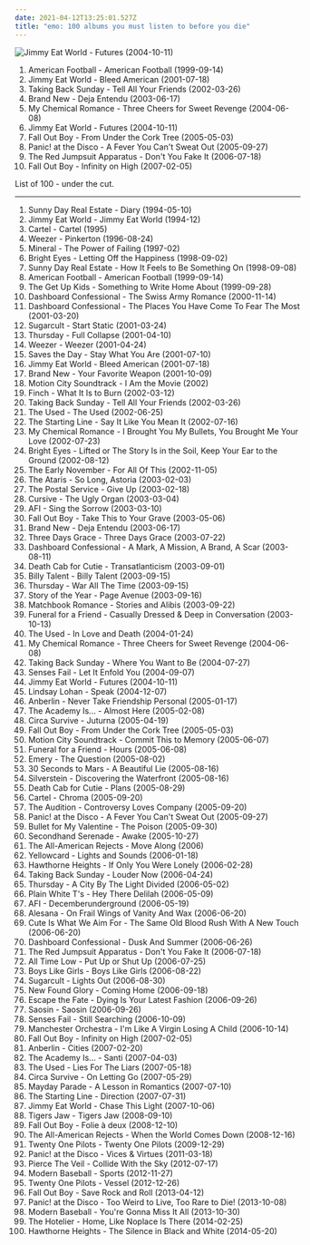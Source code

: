 ```yaml
---
date: 2021-04-12T13:25:01.527Z
title: "emo: 100 albums you must listen to before you die"
---
```

![Jimmy Eat World - Futures (2004-10-11)](http://coverartarchive.org/release/e67133ea-9b44-4e2b-b612-50b2a7f9ca1f/4785067987-500.jpg "Jimmy Eat World - Futures (2004-10-11)")
<ol class="albums">
<li data-cover="http://coverartarchive.org/release/aa4983e3-f20f-48fd-a446-8230a71c470b/7248178022-500.jpg" data-tags="indie rock, emo" role="button">American Football - American Football (1999-09-14)</li>
<li data-cover="http://coverartarchive.org/release/d475a4fe-ef67-4bc9-9eef-1f2150964c1d/5572153535-500.jpg" data-tags="alternative rock, rock, emo" role="button">Jimmy Eat World - Bleed American (2001-07-18)</li>
<li data-cover="https://img.discogs.com/r55GUTKgafFvtXlW7cLIFBGOkCA=/fit-in/300x300/filters:strip_icc():format(jpeg):mode_rgb():quality(90)/discogs-images/R-3835343-1346270454-3867.jpeg.jpg" data-tags="emo" role="button">Taking Back Sunday - Tell All Your Friends (2002-03-26)</li>
<li data-cover="https://img.discogs.com/9gVexhNM1SO7bKgyYKyar_K47xs=/fit-in/600x600/filters:strip_icc():format(jpeg):mode_rgb():quality(90)/discogs-images/R-3662330-1405403128-4438.jpeg.jpg" data-tags="emo" role="button">Brand New - Deja Entendu (2003-06-17)</li>
<li data-cover="http://coverartarchive.org/release/9108adbb-b065-408b-9f59-c1af1f4a241a/11144521161-500.jpg" data-tags="rock, emo, alternative" role="button">My Chemical Romance - Three Cheers for Sweet Revenge (2004-06-08)</li>
<li data-cover="http://coverartarchive.org/release/e67133ea-9b44-4e2b-b612-50b2a7f9ca1f/4785067987-500.jpg" data-tags="alternative rock, emo" role="button">Jimmy Eat World - Futures (2004-10-11)</li>
<li data-cover="http://coverartarchive.org/release/876e5c90-4dfa-3b2c-aa9e-37c8c94a23b8/1236750855-500.jpg" data-tags="rock, pop punk" role="button">Fall Out Boy - From Under the Cork Tree (2005-05-03)</li>
<li data-cover="https://via.placeholder.com/450" data-tags="emo, rock" role="button">Panic! at the Disco - A Fever You Can't Sweat Out (2005-09-27)</li>
<li data-cover="http://coverartarchive.org/release/76360728-22dd-4c57-86d2-481b4a2e88fc/12966416160-500.jpg" data-tags="rock, alternative rock, emo, screamo" role="button">The Red Jumpsuit Apparatus - Don't You Fake It (2006-07-18)</li>
<li data-cover="http://coverartarchive.org/release/10b70cf6-7880-4699-a936-a288e5ceedf9/6988662741-500.jpg" data-tags="pop punk, rock" role="button">Fall Out Boy - Infinity on High (2007-02-05)</li>
</ol>
List of 100 - under the cut.
<!-- more -->

_________________

<ol class="albums">
<li data-cover="https://img.discogs.com/uGrRDsDRtzlAyjlcm-8l6zG0QHo=/fit-in/300x300/filters:strip_icc():format(jpeg):mode_rgb():quality(90)/discogs-images/R-716513-1234055000.jpeg.jpg" data-tags="emo" role="button">
Sunny Day Real Estate - Diary (1994-05-10)
</li>
<li data-cover="https://img.discogs.com/kaMzumBiDJCQp4gm4ckSh27Zm00=/fit-in/600x520/filters:strip_icc():format(jpeg):mode_rgb():quality(90)/discogs-images/R-413931-1604390423-9720.jpeg.jpg" data-tags="rock" role="button">
Jimmy Eat World - Jimmy Eat World (1994-12)
</li>
<li data-cover="https://img.discogs.com/kfHVrEkCRDQZ8b-cejUETKyt-pM=/fit-in/600x594/filters:strip_icc():format(jpeg):mode_rgb():quality(90)/discogs-images/R-748997-1224492628.jpeg.jpg" data-tags="emo, pop punk" role="button">
Cartel - Cartel (1995)
</li>
<li data-cover="http://coverartarchive.org/release/ef968db8-874e-4d79-adb7-2ea0fe0b2b76/5857755598-500.jpg" data-tags="alternative rock, 90s" role="button">
Weezer - Pinkerton (1996-08-24)
</li>
<li data-cover="https://img.discogs.com/OzJqQd_Z2UC4hcePk7B5Pa3Rg58=/fit-in/600x596/filters:strip_icc():format(jpeg):mode_rgb():quality(90)/discogs-images/R-747340-1369185112-9391.jpeg.jpg" data-tags="emo, indie rock" role="button">
Mineral - The Power of Failing (1997-02)
</li>
<li data-cover="https://via.placeholder.com/450" data-tags="indie, emo" role="button">
Bright Eyes - Letting Off the Happiness (1998-09-02)
</li>
<li data-cover="http://coverartarchive.org/release/d28b1565-137e-475b-b554-a4a9cde3810b/15145525545-500.jpg" data-tags="emo, indie rock" role="button">
Sunny Day Real Estate - How It Feels to Be Something On (1998-09-08)
</li>
<li data-cover="http://coverartarchive.org/release/aa4983e3-f20f-48fd-a446-8230a71c470b/7248178022-500.jpg" data-tags="indie rock, emo" role="button">
American Football - American Football (1999-09-14)
</li>
<li data-cover="http://coverartarchive.org/release/011310b5-57b5-416e-8331-9bc134f6fbc8/3366913620-500.jpg" data-tags="emo" role="button">
The Get Up Kids - Something to Write Home About (1999-09-28)
</li>
<li data-cover="https://via.placeholder.com/450" data-tags="acoustic" role="button">
Dashboard Confessional - The Swiss Army Romance (2000-11-14)
</li>
<li data-cover="http://coverartarchive.org/release/fd3ea260-7f06-496b-aafe-7b93d2dad025/6169341657-500.jpg" data-tags="emo" role="button">
Dashboard Confessional - The Places You Have Come To Fear The Most (2001-03-20)
</li>
<li data-cover="http://coverartarchive.org/release/d1dc23ce-a039-3667-b7e0-e151ce560ba1/17499691187-500.jpg" data-tags="pop punk" role="button">
Sugarcult - Start Static (2001-03-24)
</li>
<li data-cover="http://coverartarchive.org/release/c4cd7298-790a-30cc-ac23-e5b5144a5cc2/27353011944-500.jpg" data-tags="post-hardcore, emo" role="button">
Thursday - Full Collapse (2001-04-10)
</li>
<li data-cover="https://img.discogs.com/mtkGbv_VMPU89YRc3gDEewalxks=/fit-in/600x600/filters:strip_icc():format(jpeg):mode_rgb():quality(90)/discogs-images/R-472533-1241059996.jpeg.jpg" data-tags="rock, alternative rock, weezer, alternative, 90s" role="button">
Weezer - Weezer (2001-04-24)
</li>
<li data-cover="https://img.discogs.com/D4TQiVXih8lUXHMWLda880kUDLA=/fit-in/486x475/filters:strip_icc():format(jpeg):mode_rgb():quality(90)/discogs-images/R-2558652-1370617869-6756.jpeg.jpg" data-tags="emo" role="button">
Saves the Day - Stay What You Are (2001-07-10)
</li>
<li data-cover="http://coverartarchive.org/release/d475a4fe-ef67-4bc9-9eef-1f2150964c1d/5572153535-500.jpg" data-tags="alternative rock, rock, emo" role="button">
Jimmy Eat World - Bleed American (2001-07-18)
</li>
<li data-cover="http://coverartarchive.org/release/bd98ccf6-f2fe-4eef-8104-4acf5b315414/4724001049-500.jpg" data-tags="pop punk, emo" role="button">
Brand New - Your Favorite Weapon (2001-10-09)
</li>
<li data-cover="https://img.discogs.com/tfulD_HMi8UtHRtBXTnttjY4O5U=/fit-in/600x595/filters:strip_icc():format(jpeg):mode_rgb():quality(90)/discogs-images/R-459751-1371414323-2301.jpeg.jpg" data-tags="pop punk" role="button">
Motion City Soundtrack - I Am the Movie (2002)
</li>
<li data-cover="http://coverartarchive.org/release/1981ba90-cdff-4385-95f9-e2b72b2c6803/27079506039-500.jpg" data-tags="post-hardcore" role="button">
Finch - What It Is to Burn (2002-03-12)
</li>
<li data-cover="https://img.discogs.com/r55GUTKgafFvtXlW7cLIFBGOkCA=/fit-in/300x300/filters:strip_icc():format(jpeg):mode_rgb():quality(90)/discogs-images/R-3835343-1346270454-3867.jpeg.jpg" data-tags="emo" role="button">
Taking Back Sunday - Tell All Your Friends (2002-03-26)
</li>
<li data-cover="https://via.placeholder.com/450" data-tags="emo" role="button">
The Used - The Used (2002-06-25)
</li>
<li data-cover="https://img.discogs.com/cKscQmTONRh75N-lrALK_1MHIsQ=/fit-in/476x469/filters:strip_icc():format(jpeg):mode_rgb():quality(90)/discogs-images/R-689452-1147999523.jpeg.jpg" data-tags="pop punk" role="button">
The Starting Line - Say It Like You Mean It (2002-07-16)
</li>
<li data-cover="http://coverartarchive.org/release/ac803e8f-4243-3a3d-91b4-9f9680380bac/6927512878-500.jpg" data-tags="post-hardcore, rock" role="button">
My Chemical Romance - I Brought You My Bullets, You Brought Me Your Love (2002-07-23)
</li>
<li data-cover="http://coverartarchive.org/release/befc806a-fcc5-45b3-8162-4886c0d28627/4724053186-500.jpg" data-tags="indie" role="button">
Bright Eyes - Lifted or The Story Is in the Soil, Keep Your Ear to the Ground (2002-08-12)
</li>
<li data-cover="http://coverartarchive.org/release/3895df67-624a-40ac-b5f7-db66bebff818/11597682469-500.jpg" data-tags="emo, indie rock, indie" role="button">
The Early November - For All Of This (2002-11-05)
</li>
<li data-cover="http://coverartarchive.org/release/d3cf2f17-2dd6-4dcc-92bc-00d1fd4ec509/4809733267-500.jpg" data-tags="rock, punk rock, pop punk, alternative" role="button">
The Ataris - So Long, Astoria (2003-02-03)
</li>
<li data-cover="https://img.discogs.com/0KYiptrcWBVNaineREV1kbuow2U=/fit-in/600x588/filters:strip_icc():format(jpeg):mode_rgb():quality(90)/discogs-images/R-5104968-1384623054-8986.jpeg.jpg" data-tags="indie, electronic" role="button">
The Postal Service - Give Up (2003-02-18)
</li>
<li data-cover="http://coverartarchive.org/release/a61bc9c1-2afa-3b6f-8acc-ac35846daf8a/15467429050-500.jpg" data-tags="indie, indie rock" role="button">
Cursive - The Ugly Organ (2003-03-04)
</li>
<li data-cover="https://img.discogs.com/DmrGqQLFUrLoC-xhHEnLUml8Ldk=/fit-in/600x640/filters:strip_icc():format(jpeg):mode_rgb():quality(90)/discogs-images/R-2811694-1604423801-9427.jpeg.jpg" data-tags="punk rock, punk, alternative rock" role="button">
AFI - Sing the Sorrow (2003-03-10)
</li>
<li data-cover="http://coverartarchive.org/release/5c3f089c-a56b-3587-9dfd-1116890c0325/5678899612-500.jpg" data-tags="pop punk, emo, punk" role="button">
Fall Out Boy - Take This to Your Grave (2003-05-06)
</li>
<li data-cover="https://img.discogs.com/9gVexhNM1SO7bKgyYKyar_K47xs=/fit-in/600x600/filters:strip_icc():format(jpeg):mode_rgb():quality(90)/discogs-images/R-3662330-1405403128-4438.jpeg.jpg" data-tags="emo" role="button">
Brand New - Deja Entendu (2003-06-17)
</li>
<li data-cover="http://coverartarchive.org/release/b5a159ae-5db1-42fb-8a3e-4387406ef00c/4338138973-500.jpg" data-tags="alternative rock, rock" role="button">
Three Days Grace - Three Days Grace (2003-07-22)
</li>
<li data-cover="http://coverartarchive.org/release/a286be17-96f0-3dee-9c66-d8972a04d4e9/1742724035-500.jpg" data-tags="emo" role="button">
Dashboard Confessional - A Mark, A Mission, A Brand, A Scar (2003-08-11)
</li>
<li data-cover="https://img.discogs.com/HHLuK6EGaphF-vdfztO3Gjs13Kw=/fit-in/600x603/filters:strip_icc():format(jpeg):mode_rgb():quality(90)/discogs-images/R-10585623-1500405654-4307.jpeg.jpg" data-tags="indie, indie rock, indie pop" role="button">
Death Cab for Cutie - Transatlanticism (2003-09-01)
</li>
<li data-cover="http://coverartarchive.org/release/e61cbdfc-e830-4aa1-bd58-471a51b05d3f/2517909352-500.jpg" data-tags="punk rock" role="button">
Billy Talent - Billy Talent (2003-09-15)
</li>
<li data-cover="http://coverartarchive.org/release/af6212bb-3139-3251-9a89-0e510de3ed11/2341635674-500.jpg" data-tags="post-hardcore, emo" role="button">
Thursday - War All The Time (2003-09-15)
</li>
<li data-cover="http://coverartarchive.org/release/04f0fa1d-018e-4138-8359-26618b763fbf/13876313910-500.jpg" data-tags="emo, post-hardcore" role="button">
Story of the Year - Page Avenue (2003-09-16)
</li>
<li data-cover="https://img.discogs.com/K2yyNsA_34niNo9BnGVhxfuwviI=/fit-in/600x601/filters:strip_icc():format(jpeg):mode_rgb():quality(90)/discogs-images/R-7568257-1584320183-6792.jpeg.jpg" data-tags="emo" role="button">
Matchbook Romance - Stories and Alibis (2003-09-22)
</li>
<li data-cover="https://img.discogs.com/f_Z5jf9GxipomA3X7zmUykQpHOk=/fit-in/200x200/filters:strip_icc():format(jpeg):mode_rgb():quality(90)/discogs-images/R-3122839-1316854929.jpeg.jpg" data-tags="post-hardcore" role="button">
Funeral for a Friend - Casually Dressed & Deep in Conversation (2003-10-13)
</li>
<li data-cover="https://img.discogs.com/XclehEHfi-WpinTa-lTr7cojq8o=/fit-in/550x558/filters:strip_icc():format(jpeg):mode_rgb():quality(90)/discogs-images/R-525442-1127571446.jpeg.jpg" data-tags="emo, alternative, alternative rock" role="button">
The Used - In Love and Death (2004-01-24)
</li>
<li data-cover="http://coverartarchive.org/release/9108adbb-b065-408b-9f59-c1af1f4a241a/11144521161-500.jpg" data-tags="rock, emo, alternative" role="button">
My Chemical Romance - Three Cheers for Sweet Revenge (2004-06-08)
</li>
<li data-cover="http://coverartarchive.org/release/17f88c72-99db-495c-8fbd-37610350c785/14511746339-500.jpg" data-tags="emo" role="button">
Taking Back Sunday - Where You Want to Be (2004-07-27)
</li>
<li data-cover="http://coverartarchive.org/release/42f3b9d6-52b3-49a8-a65d-972b578decf0/5893187085-500.jpg" data-tags="emo" role="button">
Senses Fail - Let It Enfold You (2004-09-07)
</li>
<li data-cover="http://coverartarchive.org/release/e67133ea-9b44-4e2b-b612-50b2a7f9ca1f/4785067987-500.jpg" data-tags="alternative rock, emo" role="button">
Jimmy Eat World - Futures (2004-10-11)
</li>
<li data-cover="http://coverartarchive.org/release/e79e742e-49c6-4f11-964e-ed89212c9736/28281473613-500.jpg" data-tags="emo, pop" role="button">
Lindsay Lohan - Speak (2004-12-07)
</li>
<li data-cover="http://coverartarchive.org/release/0158574e-e762-4a5f-a927-ad925172605d/17944620848-500.jpg" data-tags="alternative rock" role="button">
Anberlin - Never Take Friendship Personal (2005-01-17)
</li>
<li data-cover="https://via.placeholder.com/450" data-tags="pop punk, emo" role="button">
The Academy Is... - Almost Here (2005-02-08)
</li>
<li data-cover="http://coverartarchive.org/release/a3dcaa6b-071e-3d43-b4c7-3e7d852a257e/8355151197-500.jpg" data-tags="alternative rock, experimental, indie" role="button">
Circa Survive - Juturna (2005-04-19)
</li>
<li data-cover="http://coverartarchive.org/release/876e5c90-4dfa-3b2c-aa9e-37c8c94a23b8/1236750855-500.jpg" data-tags="rock, pop punk" role="button">
Fall Out Boy - From Under the Cork Tree (2005-05-03)
</li>
<li data-cover="http://coverartarchive.org/release/b385a012-e088-426d-980b-acdf114ef775/10187762153-500.jpg" data-tags="pop punk" role="button">
Motion City Soundtrack - Commit This to Memory (2005-06-07)
</li>
<li data-cover="http://coverartarchive.org/release/a3e1b1ed-5ac4-43c8-9d54-069105bd0869/1313064174-500.jpg" data-tags="post-hardcore, emo" role="button">
Funeral for a Friend - Hours (2005-06-08)
</li>
<li data-cover="http://coverartarchive.org/release/a7337747-fa84-4d3f-aa12-e53ad43cf745/4889657836-500.jpg" data-tags="emo, christian, emocore, rock, post-hardcore" role="button">
Emery - The Question (2005-08-02)
</li>
<li data-cover="http://coverartarchive.org/release/bc56e60b-8173-4be0-9862-5d85ea3c980f/11634413747-500.jpg" data-tags="alternative rock, rock" role="button">
30 Seconds to Mars - A Beautiful Lie (2005-08-16)
</li>
<li data-cover="http://coverartarchive.org/release/b7b89f8a-6b62-4e5b-8675-492ecc731336/7181118799-500.jpg" data-tags="post-hardcore" role="button">
Silverstein - Discovering the Waterfront (2005-08-16)
</li>
<li data-cover="http://coverartarchive.org/release/e6b48feb-4df7-4feb-b35f-efdb7695a949/9165973395-500.jpg" data-tags="indie" role="button">
Death Cab for Cutie - Plans (2005-08-29)
</li>
<li data-cover="http://coverartarchive.org/release/760bd43c-0bf3-43a4-8d1f-5995cb340481/11042148072-500.jpg" data-tags="pop punk, cartel" role="button">
Cartel - Chroma (2005-09-20)
</li>
<li data-cover="https://via.placeholder.com/450" data-tags="emo, catchy, pop punk, victory, theaudition, albums i might like to own, take in emule" role="button">
The Audition - Controversy Loves Company (2005-09-20)
</li>
<li data-cover="https://via.placeholder.com/450" data-tags="emo, rock" role="button">
Panic! at the Disco - A Fever You Can't Sweat Out (2005-09-27)
</li>
<li data-cover="https://via.placeholder.com/450" data-tags="metalcore" role="button">
Bullet for My Valentine - The Poison (2005-09-30)
</li>
<li data-cover="http://coverartarchive.org/release/15a9cca2-cd9e-4aac-9828-b85f184b1f84/24240958685-500.jpg" data-tags="acoustic, emo" role="button">
Secondhand Serenade - Awake (2005-10-27)
</li>
<li data-cover="https://img.discogs.com/p1nLSTQQFffBdpkUic-TdeeMeTc=/fit-in/500x500/filters:strip_icc():format(jpeg):mode_rgb():quality(90)/discogs-images/R-509394-1224138179.jpeg.jpg" data-tags="rock, pop punk, alternative rock" role="button">
The All-American Rejects - Move Along (2006)
</li>
<li data-cover="http://coverartarchive.org/release/3ba8706d-4a74-412a-bac1-4497189f70f9/7255069360-500.jpg" data-tags="pop punk" role="button">
Yellowcard - Lights and Sounds (2006-01-18)
</li>
<li data-cover="http://coverartarchive.org/release/d39b5760-18ad-4a8e-a625-ca128e69384a/2330331132-500.jpg" data-tags="emo" role="button">
Hawthorne Heights - If Only You Were Lonely (2006-02-28)
</li>
<li data-cover="https://img.discogs.com/jXHEqpkzaiZYX3BIWucVSpVCSiQ=/fit-in/479x481/filters:strip_icc():format(jpeg):mode_rgb():quality(90)/discogs-images/R-2067528-1262096038.jpeg.jpg" data-tags="emo" role="button">
Taking Back Sunday - Louder Now (2006-04-24)
</li>
<li data-cover="http://coverartarchive.org/release/93d6bfce-9c1a-38a7-bc24-13be3a4a51b8/14793961860-500.jpg" data-tags="post-hardcore, emo" role="button">
Thursday - A City By The Light Divided (2006-05-02)
</li>
<li data-cover="https://img.discogs.com/O6tUgmp54g3WX4K_otOtQnfqntc=/fit-in/500x500/filters:strip_icc():format(jpeg):mode_rgb():quality(90)/discogs-images/R-764886-1156447982.jpeg.jpg" data-tags="indie, emo" role="button">
Plain White T's - Hey There Delilah (2006-05-09)
</li>
<li data-cover="http://coverartarchive.org/release/89eaa471-57ea-44e5-8c51-5267f56c795e/27285761349-500.jpg" data-tags="alternative rock, rock" role="button">
AFI - Decemberunderground (2006-05-19)
</li>
<li data-cover="http://coverartarchive.org/release/57eafc78-cefd-4048-baf0-073739ee918e/3014173374-500.jpg" data-tags="screamo, emocore, post-hardcore" role="button">
Alesana - On Frail Wings of Vanity And Wax (2006-06-20)
</li>
<li data-cover="https://img.discogs.com/0f36ac86c54fe502a205affaefeae52f092904f2/images/spacer.gif" data-tags="pop punk" role="button">
Cute Is What We Aim For - The Same Old Blood Rush With A New Touch (2006-06-20)
</li>
<li data-cover="https://img.discogs.com/QPMnXIE11R-Bfg_UmDD19W68Udc=/fit-in/500x500/filters:strip_icc():format(jpeg):mode_rgb():quality(90)/discogs-images/R-1288391-1206675152.jpeg.jpg" data-tags="emo" role="button">
Dashboard Confessional - Dusk And Summer (2006-06-26)
</li>
<li data-cover="http://coverartarchive.org/release/76360728-22dd-4c57-86d2-481b4a2e88fc/12966416160-500.jpg" data-tags="rock, alternative rock, emo, screamo" role="button">
The Red Jumpsuit Apparatus - Don't You Fake It (2006-07-18)
</li>
<li data-cover="http://coverartarchive.org/release/d75d73f2-b776-40a0-8379-8d5d2ac84920/10226803952-500.jpg" data-tags="pop punk" role="button">
All Time Low - Put Up or Shut Up (2006-07-25)
</li>
<li data-cover="http://coverartarchive.org/release/61710908-1bb8-4fd9-99b0-f9e0ad6f7d7f/9587442144-500.jpg" data-tags="pop punk" role="button">
Boys Like Girls - Boys Like Girls (2006-08-22)
</li>
<li data-cover="https://via.placeholder.com/450" data-tags="pop punk" role="button">
Sugarcult - Lights Out (2006-08-30)
</li>
<li data-cover="http://coverartarchive.org/release/bb3f60de-b134-42f8-a298-a4b57913da12/15998652821-500.jpg" data-tags="pop punk" role="button">
New Found Glory - Coming Home (2006-09-18)
</li>
<li data-cover="http://coverartarchive.org/release/d21c95c8-40bb-467c-b11f-218886cd0b22/8973658859-500.jpg" data-tags="post-hardcore" role="button">
Escape the Fate - Dying Is Your Latest Fashion (2006-09-26)
</li>
<li data-cover="http://coverartarchive.org/release/dd4f60c8-d4b5-4c41-b200-a78dfe9e1aaf/25342698261-500.jpg" data-tags="post-hardcore, emo" role="button">
Saosin - Saosin (2006-09-26)
</li>
<li data-cover="https://img.discogs.com/79232wWfyj9nvp1eZTSxuwkreI0=/fit-in/350x350/filters:strip_icc():format(jpeg):mode_rgb():quality(90)/discogs-images/R-3890719-1348261446-2446.jpeg.jpg" data-tags="post-hardcore" role="button">
Senses Fail - Still Searching (2006-10-09)
</li>
<li data-cover="http://coverartarchive.org/release/53fcfff0-d654-4807-bbf6-1b6411d4e0d6/7900674334-500.jpg" data-tags="indie" role="button">
Manchester Orchestra - I'm Like A Virgin Losing A Child (2006-10-14)
</li>
<li data-cover="http://coverartarchive.org/release/10b70cf6-7880-4699-a936-a288e5ceedf9/6988662741-500.jpg" data-tags="pop punk, rock" role="button">
Fall Out Boy - Infinity on High (2007-02-05)
</li>
<li data-cover="http://coverartarchive.org/release/04a93f62-fd7f-4e5b-a0ce-7ca314b44874/4889479113-500.jpg" data-tags="rock, christian rock" role="button">
Anberlin - Cities (2007-02-20)
</li>
<li data-cover="https://img.discogs.com/m5jmkIZjnXJT3UiUlppFR-MLl1w=/fit-in/240x240/filters:strip_icc():format(jpeg):mode_rgb():quality(90)/discogs-images/R-1507483-1224860210.jpeg.jpg" data-tags="pop punk, alternative rock, emo" role="button">
The Academy Is... - Santi (2007-04-03)
</li>
<li data-cover="https://img.discogs.com/2jyn23qRwU6ZsjD4vDvjOMC6-OE=/fit-in/574x668/filters:strip_icc():format(jpeg):mode_rgb():quality(90)/discogs-images/R-4773448-1541353611-8676.jpeg.jpg" data-tags="alternative, rock" role="button">
The Used - Lies For The Liars (2007-05-18)
</li>
<li data-cover="http://coverartarchive.org/release/e12d6912-2309-4fbc-8d98-9a67c2cca307/8355143858-500.jpg" data-tags="indie, emo, experimental" role="button">
Circa Survive - On Letting Go (2007-05-29)
</li>
<li data-cover="http://coverartarchive.org/release/de90424f-fcbb-34ff-9d2d-c32355fa05e0/6657134641-500.jpg" data-tags="pop punk" role="button">
Mayday Parade - A Lesson in Romantics (2007-07-10)
</li>
<li data-cover="http://coverartarchive.org/release/ece9c44a-274a-44c1-92f0-2962ed4810a1/9182091321-500.jpg" data-tags="alternative, alternative rock, emo, piano, pop punk, virgin, cds, the starting line, bands with a certain something, dumb feelgood thrash, albums terry own, the starting line - direction, two thousand eleven" role="button">
The Starting Line - Direction (2007-07-31)
</li>
<li data-cover="http://coverartarchive.org/release/7b0ee432-c50a-4e60-a9b0-88113c6879e1/22589899323-500.jpg" data-tags="rock, alternative, alternative rock, emo" role="button">
Jimmy Eat World - Chase This Light (2007-10-06)
</li>
<li data-cover="https://img.discogs.com/U50rcjtqpvGQt7Rt0QofMtJq7c4=/fit-in/600x614/filters:strip_icc():format(jpeg):mode_rgb():quality(90)/discogs-images/R-2961116-1595884207-6915.jpeg.jpg" data-tags="emo, pop punk, indie rock" role="button">
Tigers Jaw - Tigers Jaw (2008-09-10)
</li>
<li data-cover="http://coverartarchive.org/release/936b81b8-d02c-4241-a1c2-a4391a5a49d7/1612708292-500.jpg" data-tags="pop punk" role="button">
Fall Out Boy - Folie à deux (2008-12-10)
</li>
<li data-cover="https://img.discogs.com/B3sGVrYCVeD2QFnjGr3EDbvAmqw=/fit-in/600x530/filters:strip_icc():format(jpeg):mode_rgb():quality(90)/discogs-images/R-1722016-1578164947-1150.jpeg.jpg" data-tags="alternative rock, pop punk" role="button">
The All-American Rejects - When the World Comes Down (2008-12-16)
</li>
<li data-cover="http://coverartarchive.org/release/f962ee2d-41cd-4a47-8f8c-dc402eacfaf3/10077631133-500.jpg" data-tags="hip-hop, indie, alternative, emo, rap, alternative pop, alternative hip-hop, pop rap, twenty one pilots,  alternative,  indie pop,  pop,  male vocalists,  alternative pop,  emo,  emo pop" role="button">
Twenty One Pilots - Twenty One Pilots (2009-12-29)
</li>
<li data-cover="http://coverartarchive.org/release/dafe15c2-5fb9-4a5f-9b12-df031d3b0e9b/2103470066-500.jpg" data-tags="alternative rock" role="button">
Panic! at the Disco - Vices & Virtues (2011-03-18)
</li>
<li data-cover="http://coverartarchive.org/release/7888bbb8-204b-4701-9f15-ade723cd94ee/7163718243-500.jpg" data-tags="post-hardcore" role="button">
Pierce The Veil - Collide With the Sky (2012-07-17)
</li>
<li data-cover="http://coverartarchive.org/release/4fe23667-003a-4973-90c3-f267b37f1df3/12797222710-500.jpg" data-tags="emo, indie rock, pop punk, indie punk, less than 40 minutes" role="button">
Modern Baseball - Sports (2012-11-27)
</li>
<li data-cover="http://coverartarchive.org/release/77f25b0b-bb51-44fb-b7b5-9c5c391769dd/7221126832-500.jpg" data-tags="alternative" role="button">
Twenty One Pilots - Vessel (2012-12-26)
</li>
<li data-cover="http://coverartarchive.org/release/f6b77446-f07e-4768-bd34-f8baa90b9b4b/26624103376-500.jpg" data-tags="pop rock" role="button">
Fall Out Boy - Save Rock and Roll (2013-04-12)
</li>
<li data-cover="https://via.placeholder.com/450" data-tags="alternative" role="button">
Panic! at the Disco - Too Weird to Live, Too Rare to Die! (2013-10-08)
</li>
<li data-cover="http://coverartarchive.org/release/c3c71198-ebc5-44b3-b076-88fb8dd4bc0f/6960652013-500.jpg" data-tags="emo" role="button">
Modern Baseball - You're Gonna Miss It All (2013-10-30)
</li>
<li data-cover="http://coverartarchive.org/release/89c35108-4695-4b3f-b1e9-ce2a1d38bcfc/11327787575-500.jpg" data-tags="emo, pop punk" role="button">
The Hotelier - Home, Like Noplace Is There (2014-02-25)
</li>
<li data-cover="http://coverartarchive.org/release/dcd35a02-5508-48ac-aed1-da82fae6287c/7870056008-500.jpg" data-tags="emo" role="button">
Hawthorne Heights - The Silence in Black and White (2014-05-20)
</li>
</ol>